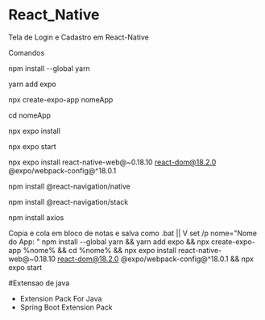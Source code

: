 # React_Native
Tela de Login e Cadastro em React-Native

Comandos

npm install --global yarn

yarn add expo

npx create-expo-app nomeApp

cd nomeApp

npx expo install 

npx expo start

npx expo install react-native-web@~0.18.10 react-dom@18.2.0 @expo/webpack-config@^18.0.1


npm install @react-navigation/native

npm install @react-navigation/stack

npm install axios


Copia e cola em bloco de notas e salva como .bat
 ||
 V
set /p nome="Nome do App: "
npm install --global yarn && yarn add expo && npx create-expo-app %nome% && cd %nome% && npx expo install react-native-web@~0.18.10 react-dom@18.2.0 @expo/webpack-config@^18.0.1 && npx expo start




#Extensao de java 

- Extension Pack For Java
- Spring Boot Extension Pack
